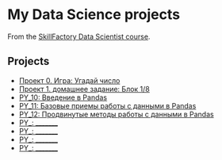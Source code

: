 # My Data Science projects

From the [SkillFactory Data Scientist course](https://skillfactory.ru/data-scientist-pro).

## Projects

* [Проект 0. Игра: Угадай число](https://github.com/Long205sm/SF_Petrov/tree/main/project_0)
* [Проект 1. домашнее задание: Блок 1/8](https://github.com/Long205sm/SF_Petrov/tree/main/homework_1_8)
* [PY_10: Введение в Pandas](https://github.com/Long205sm/SF_Petrov/tree/main/PY_10_%D0%92%D0%B2%D0%B5%D0%B4%D0%B5%D0%BD%D0%B8%D0%B5_%D0%B2_Pandas)
* [PY_11: Базовые приемы работы с данными в Pandas](https://github.com/Long205sm/SF_Petrov/tree/main/PY_11_%D0%91%D0%B0%D0%B7%D0%BE%D0%B2%D1%8B%D0%B5_%D0%BF%D1%80%D0%B8%D0%B5%D0%BC%D1%8B_Pandas)
* [PY_12: Продвинутые методы работы с данными в Pandas]()
* [PY_: _______]()
* [PY_: _______]()
* [PY_: _______]()
* [PY_: _______]()